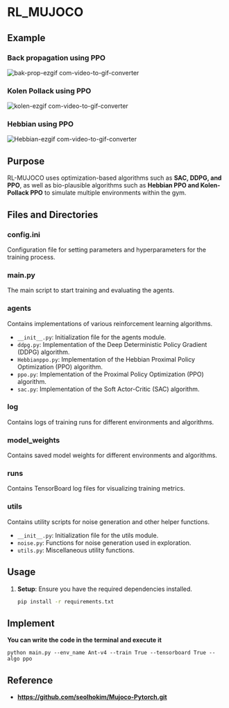 # RL_MUJOCO
## Example
### Back propagation using PPO
![bak-prop-ezgif com-video-to-gif-converter](https://github.com/user-attachments/assets/353307fc-8617-4c1d-bd55-ed631675ff6a) 
### Kolen Pollack using PPO
![kolen-ezgif com-video-to-gif-converter](https://github.com/user-attachments/assets/ffccd610-2796-494b-91dd-763693a5c2af)
### Hebbian using PPO
![Hebbian-ezgif com-video-to-gif-converter](https://github.com/user-attachments/assets/843bac67-97c4-456d-8cdb-676958d8261c)



## Purpose
RL-MUJOCO uses optimization-based algorithms such as **SAC, DDPG, and PPO**, as well as bio-plausible algorithms such as **Hebbian PPO and Kolen-Pollack PPO** to simulate multiple environments within the gym.

## Files and Directories

### config.ini
Configuration file for setting parameters and hyperparameters for the training process.

### main.py
The main script to start training and evaluating the agents.

### agents
Contains implementations of various reinforcement learning algorithms.
- `__init__.py`: Initialization file for the agents module.
- `ddpg.py`: Implementation of the Deep Deterministic Policy Gradient (DDPG) algorithm.
- `Hebbianppo.py`: Implementation of the Hebbian Proximal Policy Optimization (PPO) algorithm.
- `ppo.py`: Implementation of the Proximal Policy Optimization (PPO) algorithm.
- `sac.py`: Implementation of the Soft Actor-Critic (SAC) algorithm.

### log
Contains logs of training runs for different environments and algorithms.

### model_weights
Contains saved model weights for different environments and algorithms.

### runs
Contains TensorBoard log files for visualizing training metrics.

### utils
Contains utility scripts for noise generation and other helper functions.
- `__init__.py`: Initialization file for the utils module.
- `noise.py`: Functions for noise generation used in exploration.
- `utils.py`: Miscellaneous utility functions.

## Usage

1. **Setup**: Ensure you have the required dependencies installed.
   ```bash
   pip install -r requirements.txt
   
## Implement
**You can write the code in the terminal and execute it**
```
python main.py --env_name Ant-v4 --train True --tensorboard True --algo ppo  
```
## Reference
- **https://github.com/seolhokim/Mujoco-Pytorch.git**
